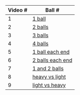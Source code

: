 

| Video # | Ball #                                         |
| ------- | ---------------------------------------------- |
| 1       | [1 ball](1%20ball.mp4)                         |
| 2       | [2 balls](2%20balls.mp4)                       |
| 3       | [3 balls](3%20balls.mp4)                       |
| 4       | [4 balls](4%20balls.mp4)                       |
| 5       | [1 ball each end](1%20ball%20each%20end.mp4)   |
| 6       | [2 balls each end](2%20balls%20each%20end.mp4) |
| 7       | [1 and 2 balls](1%20and%202.mp4)               |
| 8       | [heavy vs light](heavy%20vs%20light.mp4)       |
| 9       | [light vs heavy](light%20vs%20heavy.mp4)       |
